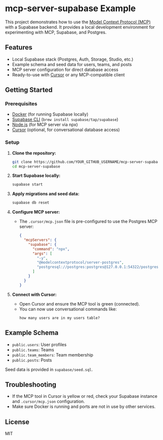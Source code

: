 # mcp-server-supabase Example

This project demonstrates how to use the [Model Context Protocol (MCP)](https://modelcontextprotocol.org/) with a Supabase backend. It provides a local development environment for experimenting with MCP, Supabase, and Postgres.

## Features

- Local Supabase stack (Postgres, Auth, Storage, Studio, etc.)
- Example schema and seed data for users, teams, and posts
- MCP server configuration for direct database access
- Ready-to-use with [Cursor](https://cursor.so) or any MCP-compatible client

## Getting Started

### Prerequisites

- [Docker](https://www.docker.com/) (for running Supabase locally)
- [Supabase CLI](https://supabase.com/docs/guides/cli) (`brew install supabase/tap/supabase`)
- [Node.js](https://nodejs.org/) (for MCP server via npx)
- [Cursor](https://cursor.so) (optional, for conversational database access)

### Setup

1. **Clone the repository:**
   ```sh
   git clone https://github.com/YOUR_GITHUB_USERNAME/mcp-server-supabase.git
   cd mcp-server-supabase
   ```

2. **Start Supabase locally:**
   ```sh
   supabase start
   ```

3. **Apply migrations and seed data:**
   ```sh
   supabase db reset
   ```

4. **Configure MCP server:**
   - The `.cursor/mcp.json` file is pre-configured to use the Postgres MCP server:
     ```json
     {
       "mcpServers": {
         "supabase": {
           "command": "npx",
           "args": [
             "-y",
             "@modelcontextprotocol/server-postgres",
             "postgresql://postgres:postgres@127.0.0.1:54322/postgres"
           ]
         }
       }
     }
     ```

5. **Connect with Cursor:**
   - Open Cursor and ensure the MCP tool is green (connected).
   - You can now use conversational commands like:
     ```
     how many users are in my users table?
     ```

## Example Schema

- `public.users`: User profiles
- `public.teams`: Teams
- `public.team_members`: Team membership
- `public.posts`: Posts

Seed data is provided in `supabase/seed.sql`.

## Troubleshooting

- If the MCP tool in Cursor is yellow or red, check your Supabase instance and `.cursor/mcp.json` configuration.
- Make sure Docker is running and ports are not in use by other services.

## License

MIT
